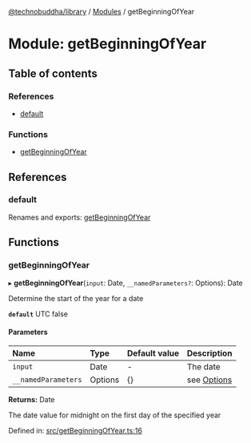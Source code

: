 [@technobuddha/library](../../README.md) / [Modules](../Modules.md) / getBeginningOfYear

# Module: getBeginningOfYear

## Table of contents

### References

- [default](getbeginningofyear.md#default)

### Functions

- [getBeginningOfYear](getbeginningofyear.md#getbeginningofyear)

## References

### default

Renames and exports: [getBeginningOfYear](getbeginningofyear.md#getbeginningofyear)

## Functions

### getBeginningOfYear

▸ **getBeginningOfYear**(`input`: Date, `__namedParameters?`: Options): Date

Determine the start of the year for a date

**`default`** UTC false

#### Parameters

| Name | Type | Default value | Description |
| :------ | :------ | :------ | :------ |
| `input` | Date | - | The date |
| `__namedParameters` | Options | {} | see [Options](almostequals.md#options) |

**Returns:** Date

The date value for midnight on the first day of the specified year

Defined in: [src/getBeginningOfYear.ts:16](https://github.com/technobuddha/hill.software/blob/693f679/packages/library/src/getBeginningOfYear.ts#L16)
